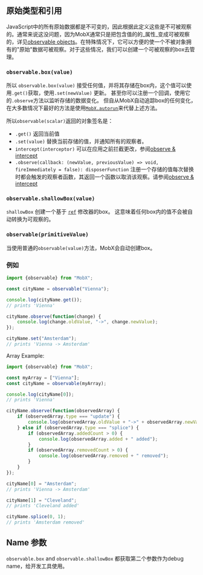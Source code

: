 ## 原始类型和引用


JavaScript中的所有原始数据都是不可变的，因此根据此定义这些是不可被观察的。通常来说这没问题，因为MobX通常只是把包含值的的_属性_变成可被观察的，详见[observable objects](object.md)。在特殊情况下，它可以方便的使一个不被对象拥有的"原始"数据可被观察。对于这些情况，我们可以创建一个可被观察的box去管理。


### `observable.box(value)`

所以 `observable.box(value)` 接受任何值，并将其存储在box内，这个值可以使用`.get()`获取，使用`.set(newValue)` 更新。
甚至你可以注册一个回调，使用它的`.observe`方法以监听存储的数据变化。
但自从MobX自动追踪box的任何变化，在大多数情况下最好的方法是使用[`MobX.autorun`](autorun.md)来代替上述方法。


所以`observable(scalar)`返回的对象签名是：
* `.get()` 返回当前值
* `.set(value)` 替换当前存储的值，并通知所有的观察者。
* `intercept(interceptor)` 可以在应用之前拦截更改，参阅[observe & intercept](observe.md)
* `.observe(callback: (newValue, previousValue) => void, fireImmediately = false): disposerFunction` 注册一个存储的值每次替换时都会触发的观察者函数，其返回一个函数以取消该观察。请参阅[observe & intercept](observe.md)


### `observable.shallowBox(value)`

`shallowBox` 创建一个基于 [`ref`](modifiers.md) 修改器的box。 这意味着任何box内的值不会被自动转换为可观察的。 


### `observable(primitiveValue)`

当使用普通的`observable(value)`方法，MobX会自动创建box。


### 例如

```javascript
import {observable} from "MobX";

const cityName = observable("Vienna");

console.log(cityName.get());
// prints 'Vienna'

cityName.observe(function(change) {
	console.log(change.oldValue, "->", change.newValue);
});

cityName.set("Amsterdam");
// prints 'Vienna -> Amsterdam'
```

Array Example:

```javascript
import {observable} from "MobX";

const myArray = ["Vienna"];
const cityName = observable(myArray);

console.log(cityName[0]);
// prints 'Vienna'

cityName.observe(function(observedArray) {
	if (observedArray.type === "update") {
		console.log(observedArray.oldValue + "->" + observedArray.newValue);
	} else if (observedArray.type === "splice") {
		if (observedArray.addedCount > 0) {
			console.log(observedArray.added + " added");
		}
		if (observedArray.removedCount > 0) {
			console.log(observedArray.removed + " removed");
		}
	}
});

cityName[0] = "Amsterdam";
// prints 'Vienna -> Amsterdam'

cityName[1] = "Cleveland";
// prints 'Cleveland added'

cityName.splice(0, 1);
// prints 'Amsterdam removed'
```

## Name 参数

`observable.box` and `observable.shallowBox` 都获取第二个参数作为debug name，给开发工具使用。

